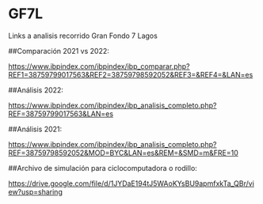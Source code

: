 # GF7L
Links a analisis recorrido Gran Fondo 7 Lagos

##Comparación 2021 vs 2022:

https://www.ibpindex.com/ibpindex/ibp_comparar.php?REF1=38759799017563&REF2=38759798592052&REF3=&REF4=&LAN=es

##Análisis 2022:

https://www.ibpindex.com/ibpindex/ibp_analisis_completo.php?REF=38759799017563&LAN=es

##Análisis 2021:

https://www.ibpindex.com/ibpindex/ibp_analisis_completo.php?REF=38759798592052&MOD=BYC&LAN=es&REM=&SMD=m&FRE=10

##Archivo de simulación para ciclocomputadora o rodillo:

https://drive.google.com/file/d/1JYDaE194tJ5WAoKYsBU9apmfxkTa_QBr/view?usp=sharing
